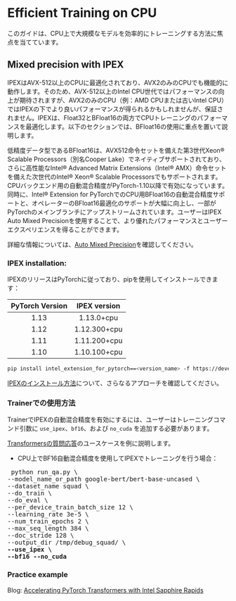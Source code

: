 <!--Copyright 2022 The HuggingFace Team. All rights reserved.

Licensed under the Apache License, Version 2.0 (the "License"); you may not use this file except in compliance with
the License. You may obtain a copy of the License at

http://www.apache.org/licenses/LICENSE-2.0

Unless required by applicable law or agreed to in writing, software distributed under the License is distributed on
an "AS IS" BASIS, WITHOUT WARRANTIES OR CONDITIONS OF ANY KIND, either express or implied. See the License for the

⚠️ Note that this file is in Markdown but contain specific syntax for our doc-builder (similar to MDX) that may not be
rendered properly in your Markdown viewer.

-->

# Efficient Training on CPU

このガイドは、CPU上で大規模なモデルを効率的にトレーニングする方法に焦点を当てています。

## Mixed precision with IPEX

IPEXはAVX-512以上のCPUに最適化されており、AVX2のみのCPUでも機能的に動作します。そのため、AVX-512以上のIntel CPU世代ではパフォーマンスの向上が期待されますが、AVX2のみのCPU（例：AMD CPUまたは古いIntel CPU）ではIPEXの下でより良いパフォーマンスが得られるかもしれませんが、保証されません。IPEXは、Float32とBFloat16の両方でCPUトレーニングのパフォーマンスを最適化します。以下のセクションでは、BFloat16の使用に重点を置いて説明します。

低精度データ型であるBFloat16は、AVX512命令セットを備えた第3世代Xeon® Scalable Processors（別名Cooper Lake）でネイティブサポートされており、さらに高性能なIntel® Advanced Matrix Extensions（Intel® AMX）命令セットを備えた次世代のIntel® Xeon® Scalable Processorsでもサポートされます。CPUバックエンド用の自動混合精度がPyTorch-1.10以降で有効になっています。同時に、Intel® Extension for PyTorchでのCPU用BFloat16の自動混合精度サポートと、オペレーターのBFloat16最適化のサポートが大幅に向上し、一部がPyTorchのメインブランチにアップストリームされています。ユーザーはIPEX Auto Mixed Precisionを使用することで、より優れたパフォーマンスとユーザーエクスペリエンスを得ることができます。

詳細な情報については、[Auto Mixed Precision](https://intel.github.io/intel-extension-for-pytorch/cpu/latest/tutorials/features/amp.html)を確認してください。

### IPEX installation:

IPEXのリリースはPyTorchに従っており、pipを使用してインストールできます：

| PyTorch Version   | IPEX version   |
| :---------------: | :----------:   |
| 1.13              |  1.13.0+cpu    |
| 1.12              |  1.12.300+cpu  |
| 1.11              |  1.11.200+cpu  |
| 1.10              |  1.10.100+cpu  |

```bash
pip install intel_extension_for_pytorch==<version_name> -f https://developer.intel.com/ipex-whl-stable-cpu
```

[IPEXのインストール方法](https://intel.github.io/intel-extension-for-pytorch/cpu/latest/tutorials/installation.html)について、さらなるアプローチを確認してください。

### Trainerでの使用方法
TrainerでIPEXの自動混合精度を有効にするには、ユーザーはトレーニングコマンド引数に `use_ipex`、`bf16`、および `no_cuda` を追加する必要があります。

[Transformersの質問応答](https://github.com/huggingface/transformers/tree/main/examples/pytorch/question-answering)のユースケースを例に説明します。

- CPU上でBF16自動混合精度を使用してIPEXでトレーニングを行う場合：
<pre> python run_qa.py \
--model_name_or_path google-bert/bert-base-uncased \
--dataset_name squad \
--do_train \
--do_eval \
--per_device_train_batch_size 12 \
--learning_rate 3e-5 \
--num_train_epochs 2 \
--max_seq_length 384 \
--doc_stride 128 \
--output_dir /tmp/debug_squad/ \
<b>--use_ipex \</b>
<b>--bf16 --no_cuda</b></pre>

### Practice example

Blog: [Accelerating PyTorch Transformers with Intel Sapphire Rapids](https://hf-mirror.com/blog/intel-sapphire-rapids)
